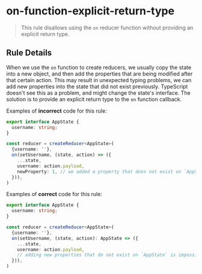 # on-function-explicit-return-type

> This rule disallows using the `on` reducer function without providing an explicit return type.

## Rule Details

When we use the `on` function to create reducers, we usually copy the state into a new object, and then add the properties that are being modified after that certain action. This may result in unexpected typing problems, we can add new properties into the state that did not exist previously. TypeScript doesn't see this as a problem, and might change the state's interface. The solution is to provide an explicit return type to the `on` function callback.


Examples of **incorrect** code for this rule:

```ts
export interface AppState {
  username: string;
}

const reducer = createReducer<AppState>(
  {username: ''},
  on(setUsername, (state, action) => ({
    ...state,
    username: action.payload,
    newProperty: 1, // we added a property that does not exist on `AppState`, and TS won't catch this problem
  })),
)
```

Examples of **correct** code for this rule:

```ts
export interface AppState {
  username: string;
}

const reducer = createReducer<AppState>(
  {username: ''},
  on(setUsername, (state, action): AppState => ({
    ...state,
    username: action.payload,
    // adding new properties that do not exist on `AppState` is impossible, as the function return type is explicitly stated
  })),
)
```
